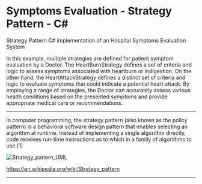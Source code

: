 # Symptoms Evaluation - Strategy Pattern - C#
Strategy Pattern C# implementation of an Hospital Symptoms Evaluation System

In this example, multiple strategies are defined for patient symptom evaluation by a Doctor. The HeartBurnStrategy defines a set of criteria and logic to assess symptoms associated with heartburn or indigestion. On the other hand, the HeartAttackStrategy defines a distinct set of criteria and logic to evaluate symptoms that could indicate a potential heart attack. By employing a range of strategies, the Doctor can accurately assess various health conditions based on the presented symptoms and provide appropriate medical care or recommendations.

------

In computer programming, the strategy pattern (also known as the policy pattern) is a behavioral software design pattern that enables selecting an algorithm at runtime. Instead of implementing a single algorithm directly, code receives run-time instructions as to which in a family of algorithms to use.[1]

![Strategy_pattern_UML](https://upload.wikimedia.org/wikipedia/commons/4/45/W3sDesign_Strategy_Design_Pattern_UML.jpg)

https://en.wikipedia.org/wiki/Strategy_pattern

------
